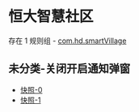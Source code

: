 # 恒大智慧社区

存在 1 规则组 - [com.hd.smartVillage](/src/apps/com.hd.smartVillage.ts)

## 未分类-关闭开启通知弹窗

- [快照-0](https://i.gkd.li/i/13223669)
- [快照-1](https://i.gkd.li/i/13293000)
